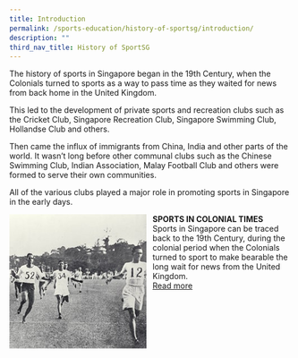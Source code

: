 ```yaml
---
title: Introduction
permalink: /sports-education/history-of-sportsg/introduction/
description: ""
third_nav_title: History of SportSG
---
```

The history of sports in Singapore began in the 19th Century, when the Colonials turned to sports as a way to pass time as they waited for news from back home in the United Kingdom. 

This led to the development of private sports and recreation clubs such as the Cricket Club, Singapore Recreation Club, Singapore Swimming Club, Hollandse Club and others. 

Then came the influx of immigrants from China, India and other parts of the world. It wasn’t long before other communal clubs such as the Chinese Swimming Club, Indian Association, Malay Football Club and others were formed to serve their own communities. 

All of the various clubs played a major role in promoting sports in Singapore in the early days.

<div style="display: flex; align-items: stretch;">
<div style="margin: 0px 8px 15px 0px; flex: 1;">
<img src="/images/Sport%20Education/History%20of%20Singapore%20Sports/Sports%20in%20Colonial%20Times/Sportsincolonialtimes.jpeg" alt="SPORTS IN COLONIAL TIMES" style="max-width:300px " />
</div> 
<div style="text-align: left; flex: 1;">
	<b>SPORTS IN COLONIAL TIMES</b>
	<br />
	Sports in Singapore can be traced back to the 19th Century, during the colonial period when the Colonials turned to sport to make bearable the long wait for news from the United Kingdom.
	<br />
	<a href="/sports-education/history-of-sportsg/sports-in-colonial-times/">Read more</a>
</div> 
</div>